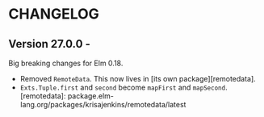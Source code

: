 # CHANGELOG

## Version 27.0.0 -

Big breaking changes for Elm 0.18.

* Removed `RemoteData`. This now lives in [its own package][remotedata].
* `Exts.Tuple.first` and `second` become `mapFirst` and `mapSecond`.
[remotedata]: package.elm-lang.org/packages/krisajenkins/remotedata/latest
